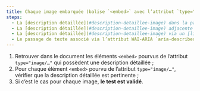 ```yaml
---
title: Chaque image embarquée (balise `<embed>` avec l’attribut `type="image/…"`) [porteuse d’information](#image-porteuse-d-information), ayant une [description détaillée](#description-detaillee-image), vérifie-t-elle ces conditions ?
steps:
  - La [description détaillée](#description-detaillee-image) dans la page et signalée par l’[alternative textuelle](#alternative-textuelle-image) est pertinente ;
  - La [description détaillée](#description-detaillee-image) adjacente à l’image embarquée est pertinente ;
  - La [description détaillée](#description-detaillee-image) via un [lien ou un bouton adjacent](#lien-ou-bouton-adjacent) est pertinente ;
  - Le passage de texte associé via l’attribut WAI-ARIA `aria-describedby` est pertinent.
---
```


1. Retrouver dans le document les éléments `<embed>` pourvus de l’attribut `type="image/…"` qui possèdent une description détaillée ;
2. Pour chaque élément `<embed>` pourvu de l’attribut `type="image/…"`, vérifier que la description détaillée est pertinente ;
3. Si c’est le cas pour chaque image, **le test est validé**.
